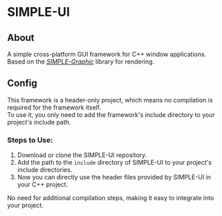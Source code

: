 # SIMPLE-UI

## About
A simple cross-platform GUI framework for C++ window applications.  
Based on the *[SIMPLE-Graphic](https://github.com/SIMPLE-Developer-Team/SIMPLE-Graphic)* library for rendering.

## Config
This framework is a header-only project, which means no compilation is required for the framework itself.  
To use it, you only need to add the framework's include directory to your project's include path.

### Steps to Use:
1. Download or clone the SIMPLE-UI repository.
2. Add the path to the `include` directory of SIMPLE-UI to your project's include directories.
3. Now you can directly use the header files provided by SIMPLE-UI in your C++ project.

No need for additional compilation steps, making it easy to integrate into your project.
